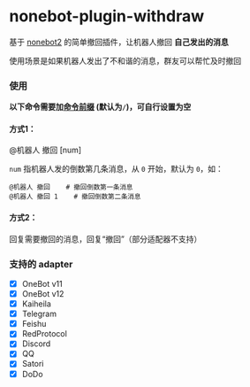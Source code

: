 # nonebot-plugin-withdraw

基于 [nonebot2](https://github.com/nonebot/nonebot2) 的简单撤回插件，让机器人撤回 **自己发出的消息**

使用场景是如果机器人发出了不和谐的消息，群友可以帮忙及时撤回

### 使用

**以下命令需要加[命令前缀](https://v2.nonebot.dev/docs/api/config#Config-command_start) (默认为`/`)，可自行设置为空**

#### 方式1：

@机器人 撤回 [num]

`num` 指机器人发的倒数第几条消息，从 `0` 开始，默认为 `0`，如：

```
@机器人 撤回    # 撤回倒数第一条消息
@机器人 撤回 1    # 撤回倒数第二条消息
```

#### 方式2：

回复需要撤回的消息，回复“撤回”（部分适配器不支持）

### 支持的 adapter

- [x] OneBot v11
- [x] OneBot v12
- [x] Kaiheila
- [x] Telegram
- [x] Feishu
- [x] RedProtocol
- [x] Discord
- [x] QQ
- [x] Satori
- [x] DoDo
